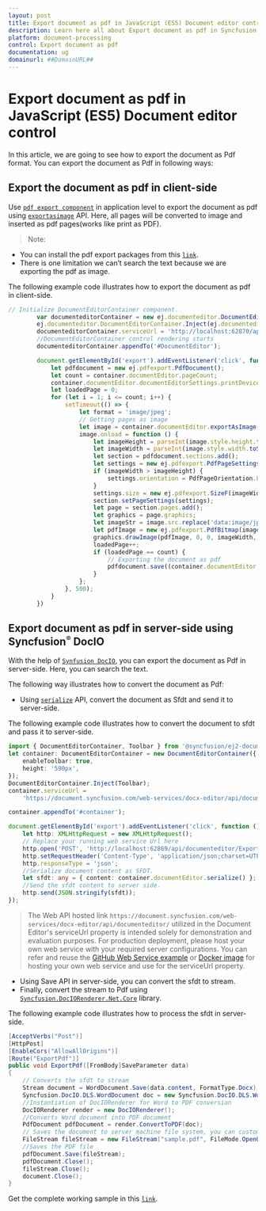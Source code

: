 ```yaml
---
layout: post
title: Export document as pdf in JavaScript (ES5) Document editor control | Syncfusion
description: Learn here all about Export document as pdf in Syncfusion JavaScript (ES5) Document editor control of Syncfusion Essential JS 2 and more.
platform: document-processing
control: Export document as pdf 
documentation: ug
domainurl: ##DomainURL##
---
```


# Export document as pdf in JavaScript (ES5) Document editor control

In this article, we are going to see how to export the document as Pdf format. You can export the document as Pdf in following ways:

## Export the document as pdf in client-side

Use [`pdf export component`](https://www.npmjs.com/package/@syncfusion/ej2-pdf-export) in application level to export the document as pdf using [`exportasimage`](https://ej2.syncfusion.com/javascript/documentation/api/document-editor#exportasimage) API. Here, all pages will be converted to image and inserted as pdf pages(works like print as PDF).

>Note:
*  You can install the pdf export packages from this [`link`](https://www.npmjs.com/package/@syncfusion/ej2-pdf-export).
*  There is one limitation we can’t search the text because we are exporting the pdf as image. 

The following example code illustrates how to export the document as pdf in client-side.

```js
// Initialize DocumentEditorContainer component.
        var documenteditorContainer = new ej.documenteditor.DocumentEditorContainer({ enableToolbar: true, height: '590px' });
        ej.documenteditor.DocumentEditorContainer.Inject(ej.documenteditor.Toolbar);
        documenteditorContainer.serviceUrl = 'http://localhost:62870/api/documenteditor/';
        //DocumentEditorContainer control rendering starts
        documenteditorContainer.appendTo('#DocumentEditor');

        document.getElementById('export').addEventListener('click', function () {
            let pdfdocument = new ej.pdfexport.PdfDocument();
            let count = container.documentEditor.pageCount;
            container.documentEditor.documentEditorSettings.printDevicePixelRatio = 2;
            let loadedPage = 0;
            for (let i = 1; i <= count; i++) {
                setTimeout(() => {
                    let format = 'image/jpeg';
                    // Getting pages as image
                    let image = container.documentEditor.exportAsImage(i, format);
                    image.onload = function () {
                        let imageHeight = parseInt(image.style.height.toString().replace('px', ''));
                        let imageWidth = parseInt(image.style.width.toString().replace('px', ''));
                        let section = pdfdocument.sections.add();
                        let settings = new ej.pdfexport.PdfPageSettings(0);
                        if (imageWidth > imageHeight) {
                            settings.orientation = PdfPageOrientation.Landscape;
                        }
                        settings.size = new ej.pdfexport.SizeF(imageWidth, imageHeight);
                        section.setPageSettings(settings);
                        let page = section.pages.add();
                        let graphics = page.graphics;
                        let imageStr = image.src.replace('data:image/jpeg;base64,', '');
                        let pdfImage = new ej.pdfexport.PdfBitmap(imageStr);
                        graphics.drawImage(pdfImage, 0, 0, imageWidth, imageHeight);
                        loadedPage++;
                        if (loadedPage == count) {
                            // Exporting the document as pdf
                            pdfdocument.save((container.documentEditor.documentName === ''? 'sample': container.documentEditor.documentName) + '.pdf');
                        }
                    };
                }, 500);
            }
        })
```

## Export document as pdf in server-side using Syncfusion<sup style="font-size:70%">&reg;</sup> DocIO

With the help of [`Synfusion DocIO`](https://help.syncfusion.com/file-formats/docio/word-to-pdf), you can export the document as Pdf in server-side. Here, you can search the text.

The following way illustrates how to convert the document as Pdf:

* Using [`serialize`](https://ej2.syncfusion.com/javascript/documentation/api/document-editor#serialize) API, convert the document as Sfdt and send it to server-side.

The following example code illustrates how to convert the document to sfdt and pass it to server-side.

```ts
import { DocumentEditorContainer, Toolbar } from '@syncfusion/ej2-documenteditor';
let container: DocumentEditorContainer = new DocumentEditorContainer({
    enableToolbar: true,
    height: '590px',
});
DocumentEditorContainer.Inject(Toolbar);
container.serviceUrl =
    'https://document.syncfusion.com/web-services/docx-editor/api/documenteditor/';

container.appendTo('#container');

document.getElementById('export').addEventListener('click', function () {
    let http: XMLHttpRequest = new XMLHttpRequest();
    // Replace your running web service Url here
    http.open('POST', 'http://localhost:62869/api/documenteditor/ExportPdf');
    http.setRequestHeader('Content-Type', 'application/json;charset=UTF-8');
    http.responseType = 'json';
    //Serialize document content as SFDT.
    let sfdt: any = { content: container.documentEditor.serialize() };
    //Send the sfdt content to server side.
    http.send(JSON.stringify(sfdt));
});
```

> The Web API hosted link `https://document.syncfusion.com/web-services/docx-editor/api/documenteditor/` utilized in the Document Editor's serviceUrl property is intended solely for demonstration and evaluation purposes. For production deployment, please host your own web service with your required server configurations. You can refer and reuse the [GitHub Web Service example](https://github.com/SyncfusionExamples/EJ2-DocumentEditor-WebServices) or [Docker image](https://hub.docker.com/r/syncfusion/word-processor-server) for hosting your own web service and use for the serviceUrl property.

* Using Save API in server-side, you can convert the sfdt to stream.
* Finally, convert the stream to Pdf using [`Syncfusion.DocIORenderer.Net.Core`](https://www.nuget.org/packages/Syncfusion.DocIORenderer.Net.Core) library.

The following example code illustrates how to process the sfdt in server-side.

```c#
[AcceptVerbs("Post")]
[HttpPost]
[EnableCors("AllowAllOrigins")]
[Route("ExportPdf")]
public void ExportPdf([FromBody]SaveParameter data)
{
    // Converts the sfdt to stream
    Stream document = WordDocument.Save(data.content, FormatType.Docx);
    Syncfusion.DocIO.DLS.WordDocument doc = new Syncfusion.DocIO.DLS.WordDocument(document, Syncfusion.DocIO.FormatType.Docx);
    //Instantiation of DocIORenderer for Word to PDF conversion
    DocIORenderer render = new DocIORenderer();
    //Converts Word document into PDF document
    PdfDocument pdfDocument = render.ConvertToPDF(doc);
    // Saves the document to server machine file system, you can customize here to save into databases or file servers based on requirement.
    FileStream fileStream = new FileStream("sample.pdf", FileMode.OpenOrCreate, FileAccess.ReadWrite);
    //Saves the PDF file
    pdfDocument.Save(fileStream);
    pdfDocument.Close();
    fileStream.Close();
    document.Close();
}
```

Get the complete working sample in this [`link`](https://github.com/SyncfusionExamples/Export-document-as-PDF-in-Document-Editor/).